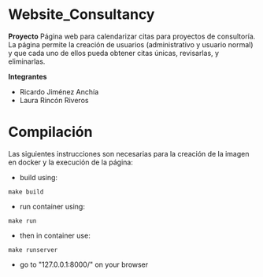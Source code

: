# Website_Consultancy
**Proyecto**
Página web para calendarizar citas para proyectos de consultoría. La página permite la creación de usuarios (administrativo y usuario normal) y que cada uno de ellos pueda obtener citas únicas, revisarlas, y eliminarlas.

**Integrantes**
* Ricardo Jiménez Anchía
* Laura Rincón Riveros

# Compilación
Las siguientes instrucciones son necesarias para la creación de la imagen en docker y la execución de la página:
* build using:	 
```
make build
```
* run container using:
```
make run
```
* then in container use:
```
make runserver
```
* go to "127.0.0.1:8000/" on your browser

